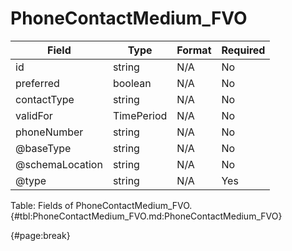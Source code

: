 <!--
    ATTENTION: This file was generated via gradle!
               Do NOT manually edit this file! Any such changes will be overwritten!
-->

# PhoneContactMedium_FVO

| Field | Type | Format | Required |
| ------- | ------- | ------- | --- |
| id | string | N/A | No |
| preferred | boolean | N/A | No |
| contactType | string | N/A | No |
| validFor | TimePeriod | N/A | No |
| phoneNumber | string | N/A | No |
| @baseType | string | N/A | No |
| @schemaLocation | string | N/A | No |
| @type | string | N/A | Yes |

Table: Fields of PhoneContactMedium_FVO. {#tbl:PhoneContactMedium_FVO.md:PhoneContactMedium_FVO}

{#page:break}
